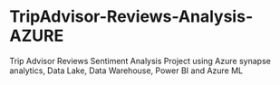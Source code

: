 # TripAdvisor-Reviews-Analysis-AZURE
Trip Advisor Reviews Sentiment Analysis Project using Azure synapse analytics, Data Lake, Data Warehouse, Power BI and Azure ML
